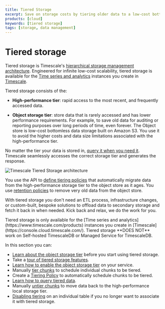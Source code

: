 ```yaml
---
title: Tiered Storage
excerpt: Save on storage costs by tiering older data to a low-cost bottomless object storage tier
products: [cloud]
keywords: [tiered storage]
tags: [storage, data management]
---
```


# Tiered storage

Tiered storage is Timescale's [hierarchical storage management architecture](https://en.wikipedia.org/wiki/Hierarchical_storage_management). 
Engineered for infinite low-cost scalability, tiered storage is available for the 
[Time series and analytics](https://www.timescale.com/products) instances you create in 
[Timescale](https://console.cloud.timescale.com/).

Tiered storage consists of the:
* **High-performance tier**: rapid access to the most recent, and frequently accessed data.

* **Object storage tier**: store data that is rarely accessed and has lower performance requirements.
  For example, to save old data for auditing or reporting purposes over long periods of time, even forever.
  The Object store is low-cost bottomless data storage built on Amazon S3. You use it to avoid the
  higher costs and data size limitations associated with the high-performance tier. 

No matter the tier your data is stored in, [query it when you need it][querying-tiered-data]. 
Timescale seamlessly accesses the correct storage tier and generates the response.

<img
class="main-content__illustration"
src="https://assets.timescale.com/docs/images/timescale-tiered-storage-architecture.png"
width={1228} height={688}
alt="Timescale Tiered Storage architecture"
/>

<!-- vale Google.SmartQuotes = NO -->

You use the API to [define tiering policies][creating-data-tiering-policy] that automatically migrate 
data from the high-performance storage tier to the object store as it ages. You use 
[retention policies][add-retention-policies] to remove very old data from the object store.

With tiered storage you don't need an ETL process, infrastructure changes, or custom-built, bespoke 
solutions to offload data to secondary storage and fetch it back in when needed. Kick back and relax, 
we do the work for you. 

<Highlight type="info">
Tiered storage is only available for the [Time series and analytics](https://www.timescale.com/products)
instances you create in [Timescale](https://console.cloud.timescale.com/). 
Tiered storage **DOES NOT** work on Self-hosted TimescaleDB or Managed Service for TimescaleDB.  
</Highlight>

<!-- vale Google.SmartQuotes = YES -->

In this section you can:
* [Learn about the object storage tier][about-data-tiering] before you start using tiered storage.
* Take a [tour of tiered storage features][tour-data-tiering].
* [Learn how to enable the object storage tier][enabling-data-tiering] on your service.
* Manually [tier chunks][manual-tier-chunk] to schedule individual chunks to be tiered.
* Create a [Tiering Policy][creating-data-tiering-policy] to automatically schedule chunks to be tiered.
* [Learn how to query tiered data][querying-tiered-data].
* Manually [untier chunks][untier-data] to move data back to the high-performance local storage tier.
* [Disabling tiering][disabling-data-tiering] on an individual table if you no longer want to associate it with tiered storage.


[about-data-tiering]: /use-timescale/:currentVersion:/data-tiering/about-data-tiering/
[tour-data-tiering]: /use-timescale/:currentVersion:/data-tiering/tour-data-tiering/
[enabling-data-tiering]: /use-timescale/:currentVersion:/data-tiering/enabling-data-tiering/
[manual-tier-chunk]: /use-timescale/:currentVersion:/data-tiering/manual-tier-chunk/
[disabling-data-tiering]: /use-timescale/:currentVersion:/data-tiering/disabling-data-tiering/
[creating-data-tiering-policy]: /use-timescale/:currentVersion:/data-tiering/creating-data-tiering-policy/
[querying-tiered-data]: /use-timescale/:currentVersion:/data-tiering/querying-tiered-data/
[untier-data]: /use-timescale/:currentVersion:/data-tiering/untier-data/
[add-retention-policies]: /api/:currentVersion:/continuous-aggregates/add_policies/
